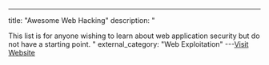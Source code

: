 ---
title: "Awesome Web Hacking"
description: "

This list is for anyone wishing to learn about web application security but do not have a starting point.
"
external_category: "Web Exploitation"
---[Visit Website](https://github.com/infoslack/awesome-web-hacking)


